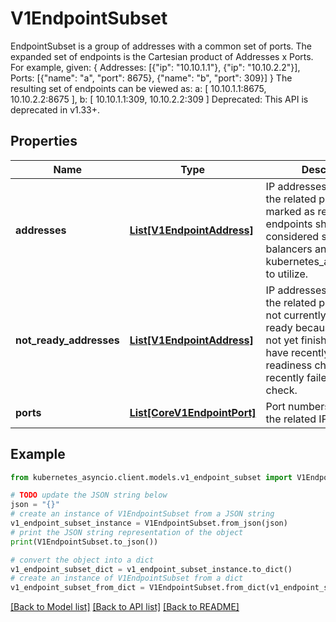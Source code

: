 # V1EndpointSubset

EndpointSubset is a group of addresses with a common set of ports. The expanded set of endpoints is the Cartesian product of Addresses x Ports. For example, given:   {    Addresses: [{\"ip\": \"10.10.1.1\"}, {\"ip\": \"10.10.2.2\"}],    Ports:     [{\"name\": \"a\", \"port\": 8675}, {\"name\": \"b\", \"port\": 309}]  }  The resulting set of endpoints can be viewed as:   a: [ 10.10.1.1:8675, 10.10.2.2:8675 ],  b: [ 10.10.1.1:309, 10.10.2.2:309 ]  Deprecated: This API is deprecated in v1.33+.

## Properties

Name | Type | Description | Notes
------------ | ------------- | ------------- | -------------
**addresses** | [**List[V1EndpointAddress]**](V1EndpointAddress.md) | IP addresses which offer the related ports that are marked as ready. These endpoints should be considered safe for load balancers and kubernetes_asyncio.clients to utilize. | [optional] 
**not_ready_addresses** | [**List[V1EndpointAddress]**](V1EndpointAddress.md) | IP addresses which offer the related ports but are not currently marked as ready because they have not yet finished starting, have recently failed a readiness check, or have recently failed a liveness check. | [optional] 
**ports** | [**List[CoreV1EndpointPort]**](CoreV1EndpointPort.md) | Port numbers available on the related IP addresses. | [optional] 

## Example

```python
from kubernetes_asyncio.client.models.v1_endpoint_subset import V1EndpointSubset

# TODO update the JSON string below
json = "{}"
# create an instance of V1EndpointSubset from a JSON string
v1_endpoint_subset_instance = V1EndpointSubset.from_json(json)
# print the JSON string representation of the object
print(V1EndpointSubset.to_json())

# convert the object into a dict
v1_endpoint_subset_dict = v1_endpoint_subset_instance.to_dict()
# create an instance of V1EndpointSubset from a dict
v1_endpoint_subset_from_dict = V1EndpointSubset.from_dict(v1_endpoint_subset_dict)
```
[[Back to Model list]](../README.md#documentation-for-models) [[Back to API list]](../README.md#documentation-for-api-endpoints) [[Back to README]](../README.md)


